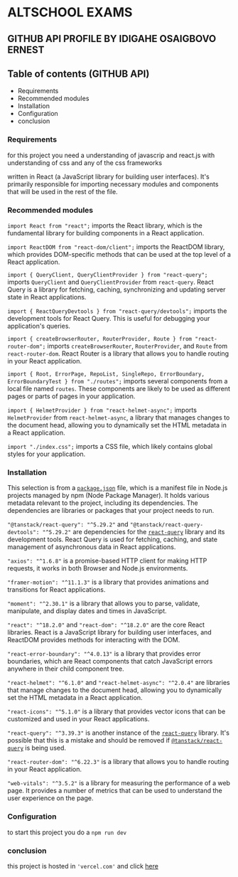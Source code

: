 # ALTSCHOOL EXAMS
## GITHUB API PROFILE BY IDIGAHE OSAIGBOVO ERNEST


## Table of contents (GITHUB API)

- Requirements
- Recommended modules
- Installation
- Configuration
- conclusion

### Requirements 

for this project you need a understanding of javascrip and react.js with understanding of css and any of the css frameworks

written in React (a JavaScript library for building user interfaces). It's primarily responsible for importing necessary modules and components that will be used in the rest of the file.

### Recommended modules 

`import React from "react";` imports the React library, which is the fundamental library for building components in a React application.

`import ReactDOM from "react-dom/client";` imports the ReactDOM library, which provides DOM-specific methods that can be used at the top level of a React application.

`import { QueryClient, QueryClientProvider } from "react-query";` imports `QueryClient` and `QueryClientProvider` from `react-query`. React Query is a library for fetching, caching, synchronizing and updating server state in React applications.

`import { ReactQueryDevtools } from "react-query/devtools";` imports the development tools for React Query. This is useful for debugging your application's queries.

`import { createBrowserRouter, RouterProvider, Route } from "react-router-dom";` imports `createBrowserRouter`, `RouterProvider`, and `Route` from `react-router-dom`. React Router is a library that allows you to handle routing in your React application.

`import { Root, ErrorPage, RepoList, SingleRepo, ErrorBoundary, ErrorBoundaryTest } from "./routes";` imports several components from a local file named `routes`. These components are likely to be used as different pages or parts of pages in your application.

`import { HelmetProvider } from "react-helmet-async";` imports `HelmetProvider` from `react-helmet-async`, a library that manages changes to the document head, allowing you to dynamically set the HTML metadata in a React application.

`import "./index.css";` imports a CSS file, which likely contains global styles for your application.


### Installation

This selection is from a [``package.json``](command:_github.copilot.openRelativePath?%5B%7B%22scheme%22%3A%22file%22%2C%22authority%22%3A%22%22%2C%22path%22%3A%22%2FUsers%2Fuser%2FDocuments%2Fgithub_repo%2Fpackage.json%22%2C%22query%22%3A%22%22%2C%22fragment%22%3A%22%22%7D%5D "/Users/user/Documents/github_repo/package.json") file, which is a manifest file in Node.js projects managed by npm (Node Package Manager). It holds various metadata relevant to the project, including its dependencies. The dependencies are libraries or packages that your project needs to run.

`"@tanstack/react-query": "^5.29.2"` and `"@tanstack/react-query-devtools": "^5.29.2"` are dependencies for the [`react-query`](command:_github.copilot.openSymbolInFile?%5B%22package.json%22%2C%22react-query%22%5D "package.json") library and its development tools. React Query is used for fetching, caching, and state management of asynchronous data in React applications.

`"axios": "^1.6.8"` is a promise-based HTTP client for making HTTP requests, it works in both Browser and Node.js environments.

`"framer-motion": "^11.1.3"` is a library that provides animations and transitions for React applications.

`"moment": "^2.30.1"` is a library that allows you to parse, validate, manipulate, and display dates and times in JavaScript.

`"react": "^18.2.0"` and `"react-dom": "^18.2.0"` are the core React libraries. React is a JavaScript library for building user interfaces, and ReactDOM provides methods for interacting with the DOM.

`"react-error-boundary": "^4.0.13"` is a library that provides error boundaries, which are React components that catch JavaScript errors anywhere in their child component tree.

`"react-helmet": "^6.1.0"` and `"react-helmet-async": "^2.0.4"` are libraries that manage changes to the document head, allowing you to dynamically set the HTML metadata in a React application.

`"react-icons": "^5.1.0"` is a library that provides vector icons that can be customized and used in your React applications.

`"react-query": "^3.39.3"` is another instance of the [`react-query`](command:_github.copilot.openSymbolInFile?%5B%22package.json%22%2C%22react-query%22%5D "package.json") library. It's possible that this is a mistake and should be removed if [`@tanstack/react-query`](command:_github.copilot.openSymbolInFile?%5B%22package.json%22%2C%22%40tanstack%2Freact-query%22%5D "package.json") is being used.

`"react-router-dom": "^6.22.3"` is a library that allows you to handle routing in your React application.

`"web-vitals": "^3.5.2"` is a library for measuring the performance of a web page. It provides a number of metrics that can be used to understand the user experience on the page.


### Configuration 

to start this project you do a `npm run dev` 


### conclusion 

this project is hosted in `'vercel.com'` and click [here](https://altschool-gitapi.vercel.app/)



